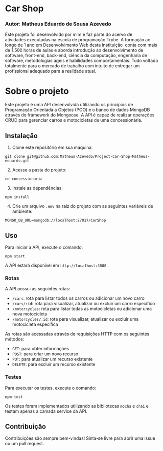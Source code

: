 # Car Shop
### Autor: Matheus Eduardo de Sousa Azevedo

Este projeto foi desenvolvido por mim e faz parte do acervo de atividades executadas na escola de programação Trybe. A formação ao longo de 1 ano em Desenvolvimento Web desta instituição  conta com mais de 1.500 horas de aulas e aborda introdução ao desenvolvimento de software, front-end, back-end, ciência da computação, engenharia de software, metodologias ágeis e habilidades comportamentais. Tudo voltado totalmente para o mercado de trabalho com intuito de entregar um profissional adequado para a realidade atual. 

# Sobre o projeto

Este projeto é uma API desenvolvida utilizando os princípios de Programação Orientada a Objetos (POO) e o banco de dados MongoDB através do framework do Mongoose. A API é capaz de realizar operações CRUD para gerenciar carros e motocicletas de uma concessionária.

## Instalação

1.  Clone este repositório em sua máquina:

`git clone git@github.com:Matheus-Azevedo/Project-Car-Shop-Matheus-eduardo.git` 

2.  Acesse a pasta do projeto:

`cd concessionaria` 

3.  Instale as dependências:

`npm install` 

4.  Crie um arquivo `.env` na raiz do projeto com as seguintes variáveis de ambiente:

`MONGO_DB_URL=mongodb://localhost:27017/CarShop` 

## Uso

Para iniciar a API, execute o comando:

`npm start` 

A API estará disponível em `http://localhost:3000`.

### Rotas

A API possui as seguintes rotas:

-   `/cars`: rota para listar todos os carros ou adicionar um novo carro
-   `/cars/:id`: rota para visualizar, atualizar ou excluir um carro específico
-   `/motorcycles`: rota para listar todas as motocicletas ou adicionar uma nova motocicleta
-   `/motorcycles/:id`: rota para visualizar, atualizar ou excluir uma motocicleta específica

As rotas são acessadas através de requisições HTTP com os seguintes métodos:

-   `GET`: para obter informações
-   `POST`: para criar um novo recurso
-   `PUT`: para atualizar um recurso existente
-   `DELETE`: para excluir um recurso existente

### Testes

Para executar os testes, execute o comando:

`npm test` 

Os testes foram implementados utilizando as bibliotecas `mocha` e `chai` e testam apenas a camada service da API.

## Contribuição

Contribuições são sempre bem-vindas! Sinta-se livre para abrir uma issue ou um pull request.
